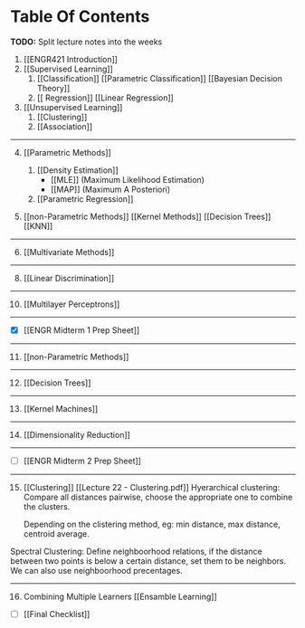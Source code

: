 # Table Of Contents
**TODO:** Split lecture notes into the weeks

1.  [[ENGR421 Introduction]]
2. [[Supervised Learning]]
	1. [[Classification]]
	    [[Parametric Classification]]
		    [[Bayesian Decision Theory]]
	1. [[ Regression]]
	     [[Linear Regression]]
1. [[Unsupervised Learning]]
	1. [[Clustering]]
	2. [[Association]]
----
4. [[Parametric Methods]]
	1. [[Density Estimation]]
		- [[MLE]] (Maximum Likelihood Estimation)
		- [[MAP]] (Maximum A Posteriori)
	2. [[Parametric Regression]]

1. [[non-Parametric Methods]]
	[[Kernel Methods]]
	[[Decision Trees]]
	[[KNN]]
----
6. [[Multivariate Methods]]
---
8. [[Linear Discrimination]]
----
10. [[Multilayer Perceptrons]]
----
- [x] [[ENGR Midterm 1 Prep Sheet]]
-----
11. [[non-Parametric Methods]]
----
12. [[Decision Trees]]
----
13. [[Kernel Machines]]
----
14. [[Dimensionality Reduction]]
-----
- [ ] [[ENGR Midterm 2 Prep Sheet]]
-----
15. [[Clustering]] [[Lecture 22 - Clustering.pdf]]
Hyerarchical clustering:
	Compare all distances pairwise, choose the appropriate one to combine the clusters.

	Depending on the clistering method, eg:
		min distance, max distance, centroid average.

Spectral Clustering:
Define neighboorhood relations, if the distance between two points is below a certain distance, set them to be neighbors.
We can also use neighboorhood precentages.



----
16. Combining Multiple Learners [[Ensamble Learning]]




- [ ] [[Final Checklist]]
